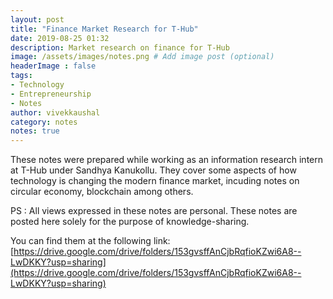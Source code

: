 ```yaml
---
layout: post
title: "Finance Market Research for T-Hub"
date: 2019-08-25 01:32
description: Market research on finance for T-Hub
image: /assets/images/notes.png # Add image post (optional)
headerImage : false
tags:
- Technology
- Entrepreneurship
- Notes
author: vivekkaushal
category: notes
notes: true
---
```


These notes were prepared while working as an information research intern at T-Hub under Sandhya Kanukollu. They cover some aspects of how technology is changing the modern finance market, incuding notes on circular economy, blockchain among others.

PS : All views expressed in these notes are personal. These notes are posted here solely for the purpose of knowledge-sharing.

You can find them at the following link:
[https://drive.google.com/drive/folders/153gvsffAnCjbRqfioKZwi6A8--LwDKKY?usp=sharing](https://drive.google.com/drive/folders/153gvsffAnCjbRqfioKZwi6A8--LwDKKY?usp=sharing)
